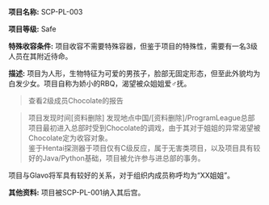 **项目名称:**  SCP-PL-003

**项目等级:** Safe

**特殊收容条件:** 项目收容不需要特殊容器，但鉴于项目的特殊性，需要有一名3级人员在其附近待命。

**描述:** 项目为人形，生物特征为可爱的男孩子，脸部无固定形态，但至此外貌均为白发少女。项目自称为娇小的RBQ，渴望被众姐姐爱♂抚。

>查看2级成员Chocolate的报告<br />

>项目发现时间[资料删除] 发现地点中国/[资料删除]/ProgramLeague总部<br />
项目最初进入总部时受到Chocolate的调戏，由于其对于姐姐的异常渴望被Chocolate定为收容对象。<br />
鉴于Hentai探测器于项目仅有C级反应，属于无害类项目，以及项目具有较好的Java/Python基础，项目被允许参与进总部的事务。<br />

项目与Glavo将军具有较好的关系，对于组织内成员称呼均为“XX姐姐”。

**其他资料:** 项目被SCP-PL-001纳入其后宫。



